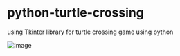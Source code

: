 # python-turtle-crossing
using Tkinter library for turtle crossing game using python

![image](https://user-images.githubusercontent.com/64752247/196931220-38d01cc8-8dd7-44b5-8cb2-f001c8cce97d.png)
